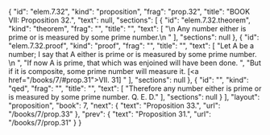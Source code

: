 {
  "id": "elem.7.32",
  "kind": "proposition",
  "frag": "prop.32",
  "title": "BOOK VII: Proposition 32.",
  "text": null,
  "sections": [
    {
      "id": "elem.7.32.theorem",
      "kind": "theorem",
      "frag": "",
      "title": "",
      "text": [
        "\n       Any number either is prime or is measured by some prime number.\n      "
      ],
      "sections": null
    },
    {
      "id": "elem.7.32.proof",
      "kind": "proof",
      "frag": "",
      "title": "",
      "text": [
        "Let A be a number; I say that A either is prime or is measured by some prime number. \n      ",
        "If now A is prime, that which was enjoined will have been done. ",
        "But if it is composite, some prime number will measure it. [<a href=\"/books/7/#prop.31\">VII. 31</a>] "
      ],
      "sections": null
    },
    {
      "id": "",
      "kind": "qed",
      "frag": "",
      "title": "",
      "text": [
        "Therefore any number either is prime or is measured by some prime number. Q. E. D."
      ],
      "sections": null
    }
  ],
  "layout": "proposition",
  "book": 7,
  "next": {
    "text": "Proposition 33.",
    "url": "/books/7/prop.33"
  },
  "prev": {
    "text": "Proposition 31.",
    "url": "/books/7/prop.31"
  }
}
